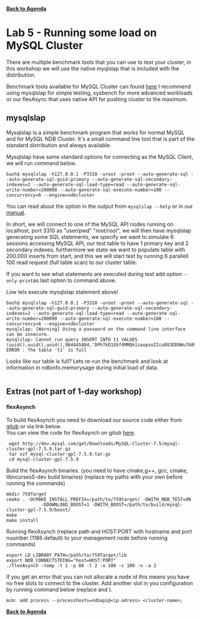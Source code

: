 **[Back to Agenda](./../README.md)**

# Lab 5 - Running some load on MySQL Cluster

There are multiple benchmark tools that you can use to test your cluster, in this workshop we will use the native myqlslap that is included with the distribution.

Benchmark tools available for MySQL Cluster can found [here](https://dev.mysql.com/downloads/benchmarks.html)
I recommend using mysqlslap for simple testing, sysbench for more advanced workloads or our flexAsync that uses native API for pushing cluster to the maximum.

mysqlslap
---------------

Mysqlslap is a simple benchmark program that works for normal MySQL and for MySQL NDB Cluster. It's a small command line tool that is part of the standard distribution and always available.

Mysqlslap have same standard options for connecting as the MySQL Client, we will run command below.
```
bash$ mysqlslap -h127.0.0.1 -P3310 -uroot -proot --auto-generate-sql --auto-generate-sql-guid-primary --auto-generate-sql-secondary-indexes=2 --auto-generate-sql-load-type=read --auto-generate-sql-write-number=200000 --auto-generate-sql-execute-number=100 --concurrency=6 --engine=ndbcluster
```
You can read about the option in the output from `mysqlslap --help` or in our [manual](https://dev.mysql.com/doc/refman/5.7/en/mysqlslap.html).

In short, we will connect to one of the MySQL API nodes running on localhost, port 3310 as "user/pwd" "root/root", we will then have mysqlslap generating some SQL statements, we specify we want to simulate 6 sessions accessing MySQL API, our test table to have 1 primary key and 2 secondary indexes, furthermore we state we want to populate table with 200.000 inserts from start, and this we will start test by running 6 parallell 100 read request (full table scan) to our cluster table.

If you want to see what statements are executed during test add option `--only-print`as last option to command above.

Low lets execute mysqlslap statement above!
```
bash$ mysqlslap -h127.0.0.1 -P3310 -uroot -proot --auto-generate-sql --auto-generate-sql-guid-primary --auto-generate-sql-secondary-indexes=2 --auto-generate-sql-load-type=read --auto-generate-sql-write-number=200000 --auto-generate-sql-execute-number=100 --concurrency=6 --engine=ndbcluster 
mysqlslap: [Warning] Using a password on the command line interface can be insecure.
mysqlslap: Cannot run query INSERT INTO t1 VALUES (uuid(),uuid(),uuid(),964445884,'DPh7kD1E6f4MMQk1ioopsoIIcoD83DD8Wu7689K6oHTAjD3Hts6lYGv8x9G0EL0k87q8G2ExJjz2o3KhnIJBbEJYFROTpO5pNvxgyBT9nSCbNO9AiKL9QYhi0x3hL9') ERROR : The table 't1' is full
```
Looks like our table is full?
Lets re-run the benchmark and look at information in ndbinfo.memorysage during initial load of data.
```

```

Extras (not part of 1-day workshop)
-------------
#### flexAsynch

To build flexAsynch you need to download our source code either from [gitub](https://github.com/mysql/mysql-server) or via link below.  
You can view the code for flexAsynch on gitub [here](https://github.com/mysql/mysql-server/blob/5.7/storage/ndb/test/ndbapi/flexAsynch.cpp).
```
 wget http://dev.mysql.com/get/Downloads/MySQL-Cluster-7.5/mysql-cluster-gpl-7.5.9.tar.gz
 tar xzf mysql-cluster-gpl-7.5.9.tar.gz
 cd mysql-cluster-gpl-7.5.9
```
Build the flexAsynch binaries.
(you need to have cmake,g++, gcc, cmake, libncurses5-dev build binaries)
(replace my paths with your own before running the commands)
```
mkdir 759Target
cmake . -DCMAKE_INSTALL_PREFIX=/path/to/759target/ -DWITH_NDB_TEST=ON
             -DDOWNLOAD_BOOST=1 -DWITH_BOOST=/path/to/build/mysql-cluster-gpl-7.5.9/boost/
make
make install
```
Running flexAsynch
(replace path and HOST:PORT with hostname and port nuumber (1186 default) to your management node before running commands)
```
export LD_LIBRARY_PATH=/path/to/759Target/lib
export NDB_CONNECTSTRING="host=HOST:PORT"
./flexAsynch -temp -t 1 -p 80 -l 2 -o 100 -c 100 -n -a 2
```
If you get an error that you can not allocate a node id this means you have no free slots to connect to the cluster. Add another slot in you configuration by running command below (replace <ip-address> and <clustername>).
```
mcm: add process --processhosts=ndbapi@<ip-adress> <cluster-name>;
```

**[Back to Agenda](./../README.md)**
